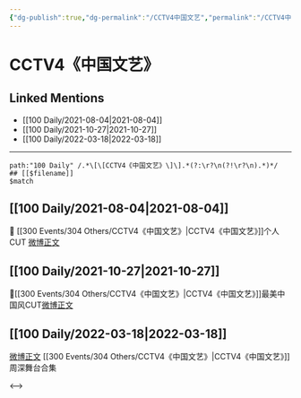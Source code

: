 ```yaml
---
{"dg-publish":true,"dg-permalink":"/CCTV4中国文艺","permalink":"/CCTV4中国文艺/","title":"CCTV4《中国文艺》","tags":[null],"created":"2022-11-09T19:13:33.000+08:00","updated":"2023-04-10T16:52:38.450+08:00"}
---
```


# CCTV4《中国文艺》

## Linked Mentions
- [[100 Daily/2021-08-04\|2021-08-04]]
- [[100 Daily/2021-10-27\|2021-10-27]]
- [[100 Daily/2022-03-18\|2022-03-18]]


---

```expander
path:"100 Daily" /.*\[\[CCTV4《中国文艺》\]\].*(?:\r?\n(?!\r?\n).*)*/
## [[$filename]]
$match
```
## [[100 Daily/2021-08-04\|2021-08-04]]
🌟 [[300 Events/304 Others/CCTV4《中国文艺》\|CCTV4《中国文艺》]]个人CUT [微博正文](https://m.weibo.cn/6466290670/4666569622295716)
## [[100 Daily/2021-10-27\|2021-10-27]]
🌟[[300 Events/304 Others/CCTV4《中国文艺》\|CCTV4《中国文艺》]]最美中国风CUT[微博正文](https://m.weibo.cn/6466290670/4696895038948399)
## [[100 Daily/2022-03-18\|2022-03-18]]
[微博正文](https://weibo.com/detail/4748437255357143) [[300 Events/304 Others/CCTV4《中国文艺》\|CCTV4《中国文艺》]]周深舞台合集

<-->
